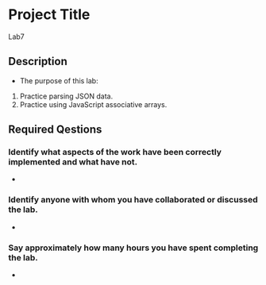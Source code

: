 # Project Title
Lab7

## Description

* The purpose of this lab:
1. Practice parsing JSON data.
2. Practice using JavaScript associative arrays.

## Required Qestions


### Identify what aspects of the work have been correctly implemented and what have not.

* 

### Identify anyone with whom you have collaborated or discussed the lab.

* 

### Say approximately how many hours you have spent completing the lab.

* 